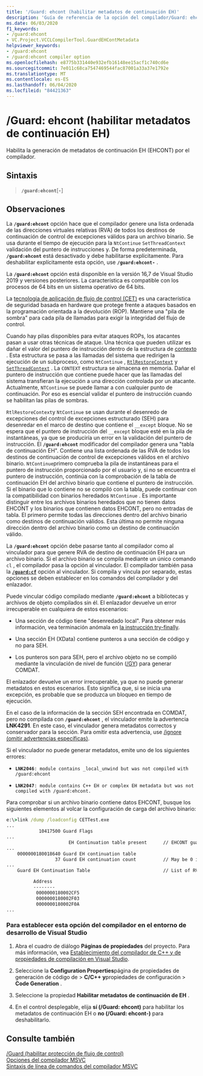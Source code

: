 ```yaml
---
title: '/Guard: ehcont (habilitar metadatos de continuación EH)'
description: 'Guía de referencia de la opción del compilador/Guard: ehcont de Microsoft C++.'
ms.date: 06/03/2020
f1_keywords:
- /guard:ehcont
- VC.Project.VCCLCompilerTool.GuardEHContMetadata
helpviewer_keywords:
- /guard:ehcont
- /guard:ehcont compiler option
ms.openlocfilehash: e8775b331440e932efb16148ee15acf1c740cd6e
ms.sourcegitcommit: 7e011c68ca7547469544fac87001a33a37e1792e
ms.translationtype: MT
ms.contentlocale: es-ES
ms.lasthandoff: 06/04/2020
ms.locfileid: "84421363"
---
```

# <a name="guardehcont-enable-eh-continuation-metadata"></a>/Guard: ehcont (habilitar metadatos de continuación EH)

Habilita la generación de metadatos de continuación EH (EHCONT) por el compilador.

## <a name="syntax"></a>Sintaxis

> **`/guard:ehcont`**[**`-`**]

## <a name="remarks"></a>Observaciones

La **`/guard:ehcont`** opción hace que el compilador genere una lista ordenada de las direcciones virtuales relativas (RVA) de todos los destinos de continuación de control de excepciones válidos para un archivo binario. Se usa durante el tiempo de ejecución para la `NtContinue` `SetThreadContext` validación del puntero de instrucciones y. De forma predeterminada, **`/guard:ehcont`** está desactivado y debe habilitarse explícitamente. Para deshabilitar explícitamente esta opción, use **`/guard:ehcont-`** .

La **`/guard:ehcont`** opción está disponible en la versión 16,7 de Visual Studio 2019 y versiones posteriores. La característica es compatible con los procesos de 64 bits en un sistema operativo de 64 bits.

La [tecnología de aplicación de flujo de control (CET)](https://software.intel.com/sites/default/files/managed/4d/2a/control-flow-enforcement-technology-preview.pdf) es una característica de seguridad basada en hardware que protege frente a ataques basados en la programación orientada a la devolución (ROP). Mantiene una "pila de sombra" para cada pila de llamadas para exigir la integridad del flujo de control.

Cuando hay pilas disponibles para evitar ataques ROPs, los atacantes pasan a usar otras técnicas de ataque. Una técnica que pueden utilizar es dañar el valor del puntero de instrucción dentro de la estructura de [contexto](/windows/win32/api/winnt/ns-winnt-context) . Esta estructura se pasa a las llamadas del sistema que redirigen la ejecución de un subproceso, como `NtContinue` , [`RtlRestoreContext`](/windows/win32/api/winnt/nf-winnt-rtlrestorecontext) y [`SetThreadContext`](/windows/win32/api/processthreadsapi/nf-processthreadsapi-setthreadcontext) . La `CONTEXT` estructura se almacena en memoria. Dañar el puntero de instrucción que contiene puede hacer que las llamadas del sistema transfieran la ejecución a una dirección controlada por un atacante. Actualmente, `NTContinue` se puede llamar a con cualquier punto de continuación. Por eso es esencial validar el puntero de instrucción cuando se habilitan las pilas de sombras.

`RtlRestoreContext`y `NtContinue` se usan durante el desenredo de excepciones del control de excepciones estructurado (SEH) para desenredar en el marco de destino que contiene el `__except` bloque. No se espera que el puntero de instrucción del `__except` bloque esté en la pila de instantáneas, ya que se produciría un error en la validación del puntero de instrucción. El **`/guard:ehcont`** modificador del compilador genera una "tabla de continuación EH". Contiene una lista ordenada de las RVA de todos los destinos de continuación de control de excepciones válidos en el archivo binario. `NtContinue`primero comprueba la pila de instantáneas para el puntero de instrucción proporcionado por el usuario y, si no se encuentra el puntero de instrucción, continúa con la comprobación de la tabla de continuación EH del archivo binario que contiene el puntero de instrucción. Si el binario que lo contiene no se compiló con la tabla, puede continuar con la compatibilidad con binarios heredados `NtContinue` . Es importante distinguir entre los archivos binarios heredados que no tienen datos EHCONT y los binarios que contienen datos EHCONT, pero no entradas de tabla. El primero permite todas las direcciones dentro del archivo binario como destinos de continuación válidos. Esta última no permite ninguna dirección dentro del archivo binario como un destino de continuación válido.

La **`/guard:ehcont`** opción debe pasarse tanto al compilador como al vinculador para que genere RVA de destino de continuación EH para un archivo binario. Si el archivo binario se compila mediante un único comando `cl` , el compilador pasa la opción al vinculador. El compilador también pasa la [**`/guard:cf`**](guard-enable-control-flow-guard.md) opción al vinculador. Si compila y vincula por separado, estas opciones se deben establecer en los comandos del compilador y del enlazador.

Puede vincular código compilado mediante **`/guard:ehcont`** a bibliotecas y archivos de objeto compilados sin él. El enlazador devuelve un error irrecuperable en cualquiera de estos escenarios:

- Una sección de código tiene "desenredado local". Para obtener más información, vea terminación anómala en [la instrucción try-finally](../../cpp/try-finally-statement.md#abnormal-termination).

- Una sección EH (XData) contiene punteros a una sección de código y no para SEH.

- Los punteros son para SEH, pero el archivo objeto no se compiló mediante la vinculación de nivel de función ([/GY](gy-enable-function-level-linking.md)) para generar COMDAT.

El enlazador devuelve un error irrecuperable, ya que no puede generar metadatos en estos escenarios. Esto significa que, si se inicia una excepción, es probable que se produzca un bloqueo en tiempo de ejecución.

En el caso de la información de la sección SEH encontrada en COMDAT, pero no compilada con **`/guard:ehcont`** , el vinculador emite la advertencia **LNK4291**. En este caso, el vinculador genera metadatos correctos y conservador para la sección. Para omitir esta advertencia, use [/ignore (omitir advertencias específicas)](ignore-ignore-specific-warnings.md).

Si el vinculador no puede generar metadatos, emite uno de los siguientes errores:

- **`LNK2046`**`: module contains _local_unwind but was not compiled with /guard:ehcont`

- **`LNK2047`**`: module contains C++ EH or complex EH metadata but was not compiled with /guard:ehcont.`

Para comprobar si un archivo binario contiene datos EHCONT, busque los siguientes elementos al volcar la configuración de carga del archivo binario:

```cmd
e:\>link /dump /loadconfig CETTest.exe
...
            10417500 Guard Flags
...
                       EH Continuation table present      // EHCONT guard flag present
...
    0000000180018640 Guard EH continuation table
                  37 Guard EH continuation count          // May be 0 if no exception handling is used in the binary. Still counts has having EHCONT data.
...
    Guard EH Continuation Table                           // List of RVAs

          Address
          --------
           0000000180002CF5
           0000000180002F03
           0000000180002F0A
...
```

### <a name="to-set-this-compiler-option-in-the-visual-studio-development-environment"></a>Para establecer esta opción del compilador en el entorno de desarrollo de Visual Studio

1. Abra el cuadro de diálogo **Páginas de propiedades** del proyecto. Para más información, vea [Establecimiento del compilador de C++ y de propiedades de compilación en Visual Studio](../working-with-project-properties.md).

1. Seleccione la **Configuration Properties**página de propiedades de generación de código de  >  **C/C++ y**propiedades de configuración  >  **Code Generation** .

1. Seleccione la propiedad **Habilitar metadatos de continuación de EH** .

1. En el control desplegable, elija **sí (/Guard: ehcont)** para habilitar los metadatos de continuación EH o **no (/Guard: ehcont-)** para deshabilitarlo.

## <a name="see-also"></a>Consulte también

[/Guard (habilitar protección de flujo de control)](guard-enable-control-flow-guard.md)\
[Opciones del compilador MSVC](compiler-options.md)\
[Sintaxis de línea de comandos del compilador MSVC](compiler-command-line-syntax.md)
